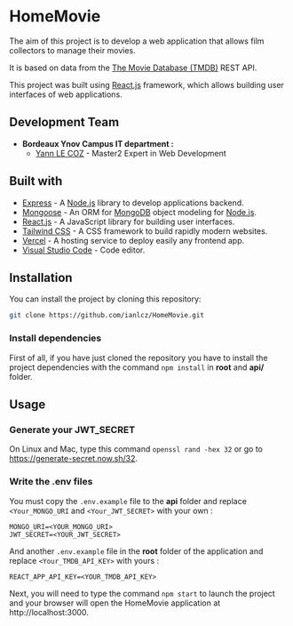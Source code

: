 # HomeMovie

The aim of this project is to develop a web application that allows film collectors to manage their movies.

It is based on data from the [The Movie Database (TMDB)](https://www.themoviedb.org/) REST API.

This project was built using [React.js](https://reactjs.org/) framework, which allows building user interfaces of web applications.

## Development Team

- **Bordeaux Ynov Campus IT department :**
  - [Yann LE COZ](https://github.com/ianlcz) - Master2 Expert in Web Development

## Built with

- [Express](https://expressjs.com/) - A [Node.js](https://nodejs.org/en/) library to develop applications backend.
- [Mongoose](https://mongoosejs.com/) - An ORM for [MongoDB](https://www.mongodb.com/) object modeling for [Node.js](https://nodejs.org/en/).
- [React.js](https://reactjs.org/) - A JavaScript library for building user interfaces.
- [Tailwind CSS](https://tailwindcss.com/) - A CSS framework to build rapidly modern websites.
- [Vercel](https://vercel.com/) - A hosting service to deploy easily any frontend app.
- [Visual Studio Code](https://code.visualstudio.com/) - Code editor.

## Installation

You can install the project by cloning this repository:

```sh
git clone https://github.com/ianlcz/HomeMovie.git
```

### Install dependencies

First of all, if you have just cloned the repository you have to install the project dependencies with the command `npm install` in **root** and **api/** folder.

## Usage

### Generate your JWT_SECRET

On Linux and Mac, type this command `openssl rand -hex 32` or go to https://generate-secret.now.sh/32.

### Write the .env files

You must copy the `.env.example` file to the **api** folder and replace `<Your_MONGO_URI` and `<Your_JWT_SECRET>` with your own :

```
MONGO_URI=<YOUR_MONGO_URI>
JWT_SECRET=<YOUR_JWT_SECRET>
```

And another `.env.example` file in the **root** folder of the application and replace `<Your_TMDB_API_KEY>` with yours :

```
REACT_APP_API_KEY=<YOUR_TMDB_API_KEY>
```

Next, you will need to type the command `npm start` to launch the project and your browser will open the HomeMovie application at http://localhost:3000.
